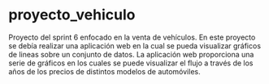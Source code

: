 # proyecto_vehiculo
Proyecto del sprint 6 enfocado en la venta de vehículos.
En este proyecto se debía realizar una aplicación web en la cual se pueda visualizar gráficos de lineas sobre un conjunto de datos.
La aplicación web proporciona una serie de gráficos en los cuales se puede visualizar el flujo a través de los años de los precios de distintos modelos de automóviles. 